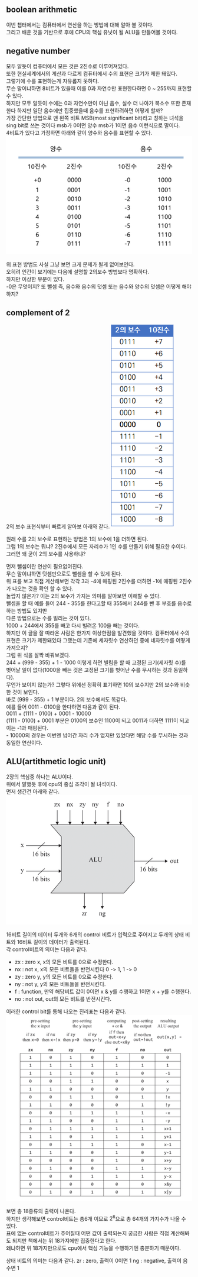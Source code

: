 ## boolean arithmetic
이번 챕터에서는 컴퓨터에서 연산을 하는 방법에 대해 알아 볼 것이다.  
그리고 배운 것을 기반으로 후에 CPU의 핵심 유닛이 될 ALU을 만들어볼 것이다.


## negative number
모두 알듯이 컴퓨터에서 모든 것은 2진수로 이루어져있다.  
또한 현실세계에서의 계산과 다르게 컴퓨터에서 수의 표현은 크기가 제한 돼있다.  
그렇기에 수를 표현하는게 자유롭지 못하다.  
무슨 말이냐하면 8비트가 있을때 이를 0과 자연수만 표현한다하면 0 ~ 255까지 표현할 수 있다.  
하지만 모두 알듯이 수에는 0과 자연수만이 아닌 음수, 실수 더 나아가 복소수 또한 존재한다 하지만 일단 음수에만 집중했을때 음수를 표현하려하면 어떻게 할까?  
가장 간단한 방법으로 맨 왼쪽 비트 MSB(most significant bit)라고 칭하는 녀석을 sing bit로 쓰는 것이다 msb가 0이면 양수 msb가 1이면 음수 이런식으로 말이다.  
4비트가 있다고 가정하면 아래와 같이 양수와 음수를 표현할 수 있다.
![](kdh_files/neg_num_exp1.png)

위 표현 방법도 사실 그냥 보면 크게 문제가 될게 없어보인다.  
오히려 인간이 보기에는 다음에 설명할 2의보수 방법보다 명확하다.  
하지만 이상한 부분이 있다.  
-0은 무엇이지? 또 뺄셈 즉, 음수와 음수의 덧셈 또는 음수와 양수의 덧셈은 어떻게 해야하지?

## complement of 2
2의 보수 표현식부터 빠르게 알아보 아래와 같다.
![](kdh_files/neg_num_exp2.png)

원래 수를 2의 보수로 표현하는 방법은 1의 보수에 1을 더하면 된다.  
그럼 1의 보수는 뭐냐? 2진수에서 모든 자리수가 1인 수를 만들기 위해 필요한 수이다.  
그러면 왜 굳이 2의 보수를 사용하냐?

먼저 뺄셈이란 연산이 필요없어진다.  
무슨 말이냐하면 덧셈만으로도 뺄셈을 할 수 있게 된다.  
위 표를 보고 직접 계산해보면 각각 3과 -4에 매핑된 2진수를 더하면 -1에 매핑된 2진수가 나오는 것을 확인 할 수 있다.  
놀랍지 않은가? 이는 2의 보수가 가지는 의미를 알아보면 이해할 수 있다.  
뺄셈을 할 때 예를 들어 244 - 355를 한다고할 때 355에서 244를 뺀 후 부호를 음수로 하는 방법도 있지만  
다른 방법으로는 수를 빌리는 것이 있다.  
1000 + 244에서 355를 빼고 다시 빌려온 100을 빼는 것이다.  
하지만 이 글을 잘 따라온 사람은 한가지 이상한점을 발견했을 것이다. 컴퓨터에서 수의 표현은 크기가 제한돼있다 그랬는데 기존에 세자릿수 연산하던 중에 네자릿수를 어떻게 가져오지?  
그럼 위 식을 살짝 바꿔보겠다.  
244 + (999 - 355) + 1 - 1000 이렇게 하면 빌림을 할 때 고정된 크기(세자릿 수)를 벗어날 일이 없다(1000을 빼는 것은 고정된 크기를 벗어난 수를 무시하는 것과 동일하다).  
무언가 보이지 않는가? 그렇다 위에선 정확히 표기하면 10의 보수지만 2의 보수와 비슷한 것이 보인다.  
바로 (999 - 355) + 1 부분이다. 2의 보수에서도 똑같다.  
예를 들어 0011 - 0100을 한다하면 다음과 같이 된다.  
0011 + (1111 - 0100) + 0001 - 10000  
(1111 - 0100) + 0001 부분은 0100의 보수인 1100이 되고 0011과 더하면 1111이 되고 이는 -1과 매핑된다.  
\- 10000의 경우는 이번엔 넘어간 자리 수가 없지만 있었다면 해당 수를 무시하는 것과 동일한 연산이다.


## ALU(artithmetic logic unit)
2장의 핵심중 하나는 ALU이다.  
위에서 말했듯 후에 cpu의 중심 조각이 될 녀석이다.  
먼저 생긴건 아래와 같다.  
![](kdh_files/alu.png)

16비트 길이의 데이터 두개와 6개의 control 비트가 입력으로 주어지고 두개의 상태 비트와 16비트 길이의 데이터가 출력된다.  
각 control비트의 의미는 다음과 같다.  
- zx : zero x, x의 모든 비트를 0으로 수정한다. 
- nx : not x, x의 모든 비트들을 반전시킨다 0 -> 1, 1 -> 0
- zy : zero y, y의 모든 비트를 0으로 수정한다.
- ny : not y, y의 모든 비트들을 반전시킨다.
- f : function, 만약 해당비트 값이 0이면 x & y를 수행하고 1이면 x + y를 수행한다.
- no : not out, out의 모든 비트를 반전시킨다.

이러한 control bit를 통해 나오는 진리표는 다음과 같다.
![](kdh_files/alu_truth-table.png)

보면 총 18종류의 출력이 나온다.   
하지만 생각해보면 control비트는 총6개 이므로 $2^6$으로 총 64개의 가지수가 나올 수 있다.  
표에 없는 control비트가 주어질때 어떤 값이 출력되는지 궁금한 사람은 직접 계산해봐도 되지만 책에서는 위 18가지에만 집중한다고 한다.  
왜냐하면 위 18가지만으로도 cpu에서 핵심 기능을 수행하기엔 충분하기 때문이다.  

상태 비트의 의미는 다음과 같다.
zr : zero, 출력이 0이면 1
ng : negative, 출력이 음수면 1




